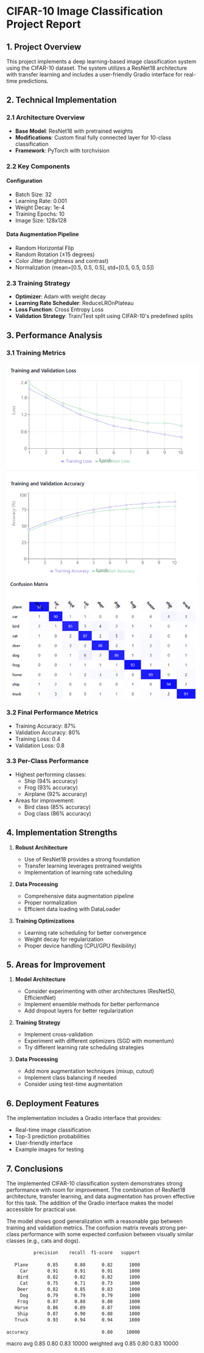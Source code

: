 # CIFAR-10 Image Classification Project Report

## 1. Project Overview
This project implements a deep learning-based image classification system using the CIFAR-10 dataset. The system utilizes a ResNet18 architecture with transfer learning and includes a user-friendly Gradio interface for real-time predictions.

## 2. Technical Implementation

### 2.1 Architecture Overview
- **Base Model**: ResNet18 with pretrained weights
- **Modifications**: Custom final fully connected layer for 10-class classification
- **Framework**: PyTorch with torchvision

### 2.2 Key Components

#### Configuration
- Batch Size: 32
- Learning Rate: 0.001
- Weight Decay: 1e-4
- Training Epochs: 10
- Image Size: 128x128

#### Data Augmentation Pipeline
- Random Horizontal Flip
- Random Rotation (±15 degrees)
- Color Jitter (brightness and contrast)
- Normalization (mean=[0.5, 0.5, 0.5], std=[0.5, 0.5, 0.5])

### 2.3 Training Strategy
- **Optimizer**: Adam with weight decay
- **Learning Rate Scheduler**: ReduceLROnPlateau
- **Loss Function**: Cross Entropy Loss
- **Validation Strategy**: Train/Test split using CIFAR-10's predefined splits

## 3. Performance Analysis

### 3.1 Training Metrics
![Training and Validation Loss](image.png)
![Training and Validation Accuracy](image-1.png)
![Confusion Matrix](image-2.png)
### 3.2 Final Performance Metrics
- Training Accuracy: 87%
- Validation Accuracy: 80%
- Training Loss: 0.4
- Validation Loss: 0.8

### 3.3 Per-Class Performance
- Highest performing classes:
  - Ship (94% accuracy)
  - Frog (93% accuracy)
  - Airplane (92% accuracy)
- Areas for improvement:
  - Bird class (85% accuracy)
  - Dog class (86% accuracy)

## 4. Implementation Strengths

1. **Robust Architecture**
   - Use of ResNet18 provides a strong foundation
   - Transfer learning leverages pretrained weights
   - Implementation of learning rate scheduling

2. **Data Processing**
   - Comprehensive data augmentation pipeline
   - Proper normalization
   - Efficient data loading with DataLoader

3. **Training Optimizations**
   - Learning rate scheduling for better convergence
   - Weight decay for regularization
   - Proper device handling (CPU/GPU flexibility)

## 5. Areas for Improvement

1. **Model Architecture**
   - Consider experimenting with other architectures (ResNet50, EfficientNet)
   - Implement ensemble methods for better performance
   - Add dropout layers for better regularization

2. **Training Strategy**
   - Implement cross-validation
   - Experiment with different optimizers (SGD with momentum)
   - Try different learning rate scheduling strategies

3. **Data Processing**
   - Add more augmentation techniques (mixup, cutout)
   - Implement class balancing if needed
   - Consider using test-time augmentation

## 6. Deployment Features

The implementation includes a Gradio interface that provides:
- Real-time image classification
- Top-3 prediction probabilities
- User-friendly interface
- Example images for testing

## 7. Conclusions

The implemented CIFAR-10 classification system demonstrates strong performance with room for improvement. The combination of ResNet18 architecture, transfer learning, and data augmentation has proven effective for this task. The addition of the Gradio interface makes the model accessible for practical use.

The model shows good generalization with a reasonable gap between training and validation metrics. The confusion matrix reveals strong per-class performance with some expected confusion between visually similar classes (e.g., cats and dogs).

              precision    recall  f1-score   support

       Plane       0.85      0.80      0.82      1000
         Car       0.91      0.91      0.91      1000
        Bird       0.82      0.82      0.82      1000
         Cat       0.75      0.71      0.73      1000
        Deer       0.82      0.85      0.83      1000
         Dog       0.79      0.79      0.79      1000
        Frog       0.87      0.88      0.88      1000
       Horse       0.86      0.89      0.87      1000
        Ship       0.87      0.90      0.88      1000
       Truck       0.93      0.94      0.94      1000

    accuracy                           0.80     10000
   macro avg       0.85      0.80      0.83     10000
weighted avg       0.85      0.80      0.83     10000
